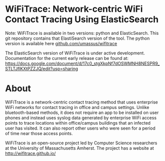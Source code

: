# WiFiTrace: Network-centric WiFi Contact Tracing Using ElasticSearch


Note: WiFiTrace is available in two versions: python and ElasticSearch. This git repository contains that ElastiSearch version of the tool.  The python version is available here [github.com/umassus/wifitrace](https://github.com/umassus/wifitrace) 



The ElasticSearch version of WiFiTrace is under active development. 
Documentation for the current early release can be found at: https://docs.google.com/document/d/17c0_stgXkpNf7dOSWMNH8NESPR9_STLTJflKXtPZZJQ/edit?usp=sharing

# About
WiFiTrace is a network-centric contact tracing method that uses enterprise WiFi networks for contact tracing in office and campus settings. Unlike bluetooth-based methods, it does not require an app to be installed on user phones and instead uses syslog data generated by enterprise WiFi access points to trace locations within office/campus buildings that an infected user has visited. It can also report other users who were seen for a period of time near those access points.

WiFiTrace is an open-source project led by Computer Science researchers at the University of Massachusetts Amherst. The project has a website at http://wifitrace.github.io/ 
